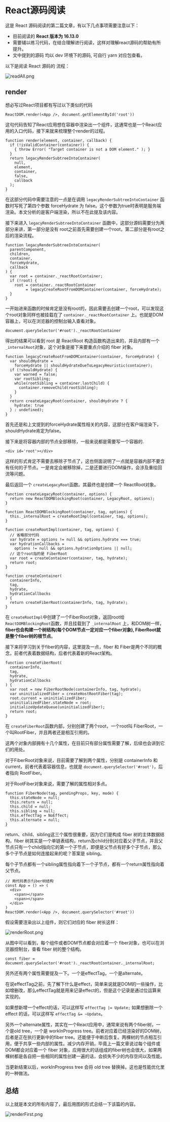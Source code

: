 # React源码阅读

这是 React 源码阅读的第二篇文章，有以下几点事项需要注意以下：

+ 目前阅读的 <b>React 版本为 16.13.0</b>
+ 需要辅以练习代码，在结合理解进行阅读，这样对理解react源码的帮助有所提升。
+ 文中提到的源码  均以 dev 环境下的源码, 可自行 yarn 对应包查看。

以下是阅读 React 源码的 流程：

![readAll.png](https://i.loli.net/2020/03/10/DPeKbUhVsEWGYOC.png)



## render

想必写过React项目都有写过以下类似的代码

```
ReactDOM.render(<App />, document.getElementById('root'))
```

这句代码告知了React应用想在容器中渲染出一个组件，这通常也是一个React应用的入口代码，接下来就来梳理整个render的过程。

```
function render(element, container, callback) {
  if (!isValidContainer(container)) {
    { throw Error( "Target container is not a DOM element." ); }
  }
  return legacyRenderSubtreeIntoContainer(
    null,
    element,
    container,
    false,
    callback
  );
}
```

在这部分代码中需要注意的一点是在调用 `legacyRenderSubtreeIntoContainer` 函数时写死了第四个参数 forceHydrate 为 false。这个参数为true时表明是服务端渲染。本文分析的是客户端渲染，所以不在此提及该内容。

接下来进入 `legacyRenderSubtreeIntoContainer` 函数中，这部分源码需要分为两部分来讲，第一部分是没有 root之前首先需要创建一个root，第二部分是有root之后的渲染流程。

```
function legacyRenderSubtreeIntoContainer(
  parentComponent,
  children,
  container,
  forceHydrate,
  callback
) {
  var root = container._reactRootContainer;
  if (!root) {
    root = container._reactRootContainer 
         = legacyCreateRootFromDOMContainer(container, forceHydrate);
  }
}
```

一开始进来函数的时候肯定是没有root的，因此需要去创建一个root，可以发现这个root对象同样也被挂载在了 `container._reactRootContainer` 上。也就是DOM容器上，可以在浏览器的控制台输入查看对象。

```
document.querySelector('#root')._reactRootContainer
```

得出的结果可以看到 root 是 ReactRoot 构造函数构造出来的，并且内部有一个 `_internalRoot`对象，这个对象是接下来要重点介绍的 fiber 对象。

```
function legacyCreateRootFromDOMContainer(container, forceHydrate) {
  var shouldHydrate = 
    forceHydrate || shouldHydrateDueToLegacyHeuristic(container);
  if (!shouldHydrate) {
    var warned = false;
    var rootSibling;
    while(rootSibling = container.lastChild) {
      container.removeChild(rootSibling);
    }
  }
  return createLegacyRoot(container, shouldHydrate ? {
    hydrate: true
  } : undefined);
}
```

首先还是和上文提到的forceHydrate属性相关的内容，这部分在客户端渲染下，shouldHydrate肯定为false。

接下来是将容器内部的节点全部移除，一般来说都是需要写一个容器的.

```
<div id='root'></div>
```

这样的形式肯定不需要去移除子节点了，这也侧面说明了一点就是容器内部不要含有任何的子节点。一是肯定会被移除掉，二是还要进行DOM操作，会涉及重绘回流等问题。

最后返回一个 `createLegacyRoot`函数。其最终也是创建一个 ReactRoot对象。

```
function createLegacyRoot(container, options) {
  return new ReactDOMBlockingRoot(container, LegacyRoot, options);
}

function ReactDOMBlockingRoot(container, tag, options) {
  this._internalRoot = createRootImpl(container, tag, options);
}

function createRootImpl(container, tag, options) {
  // 省略部分代码
  var hydrate = options != null && options.hydrate === true;
  var hydrationCallbacks = 
    options != null && options.hydrationOptions || null;
  // 这个root指的是 FiberRoot
  var root = createContainer(container, tag, hydrate);
  return root;
}

function createContainer(
  containerInfo,
  tag,
  hydrate,
  hydrationCallbacks
) {
  return createFiberRoot(containerInfo, tag, hydrate);
}
```

在 `createRootImpl`中创建了一个FiberRoot对象，返回root给`ReactDOMBlockingRoot`函数，并且挂载到了 `_internalRoot` 上，和DOM树一样， <b>fiber也会构建一个树结构(每个DOM节点一定对应一个fiber对象), FiberRoot就是整个fiber树的根节点</b>。

接下来将学习到关于fiber的内容，这里提及一点，fiber 和 Fiber是两个不同的概念，前者代表着数据结构，后者代表着新的React架构。

```
function createFiberRoot(
  containerInfo,
  tag,
  hydrate,
  hydrationCallbacks
) {
  var root = new FiberRootNode(containerInfo, tag, hydrate);
  var uninitializedFiber = createHostRootFiber(tag);
  root.current = uninitializedFiber;
  uninitializedFiber.stateNode = root;
  initializeUpdateQueue(uninitializedFiber);
  return root;
}
```

在 `createFiberRoot`函数内部，分别创建了两个root，一个root叫 FiberRoot，一个叫RootFiber，并且两者还是相互引用的。

这两个对象内部拥有十几个属性，在目前只有部分属性需要了解，后续也会讲到它们的用处。

对于FiberRoot对象来说，目前需要了解到两个属性，分别是 containerInfo 和 current，前者代表着容器信息，也就是 `document.querySelector('#root')`，后者指向 RootFiber。

对于RootFiber对象来说，需要了解的属性相对多点。

```
function FiberNode(tag, pendingProps, key, mode) {
  this.stateNode = null;
  this.return = null;
  this.child = null;
  this.sibling = null;
  this.effectTag = NoEffect;
  this.alternate = null;
}
```

return、child、sibling这三个属性很重要，因为它们是构成 fiber 树的主体数据结构，fiber 树其实是一个单链表结构，return及child分别对应着父子节点，并且父节点只有一个child指向它的第一个子节点，即便是父节点有好多个子节点，那么多个子节点是如何连接起来的呢？答案是 sibling。

每个子节点都有一个sibling属性指向着下一个子节点，都有一个return属性指向着父节点。

```
// 用代码表示fiber树结构
const App = () => (
  <div>
    <span></span>
    <span></span>
  </div>
)
ReactDOM.render(<App />, document.querySelector('#root'))
```

假设需要渲染出以上组件，则它们对应的 fiber 树长这样：

![renderRoot.png](https://i.loli.net/2020/03/05/FahIgVExksMzfYy.png)



从图中可以看到，每个组件或者DOM节点都会对应着一个 fiber对象，也可以在浏览器控制台，查看 fiber 树的整个结构。

```
const fiber = document.querySelector('#root')._reactRootContainer._internalRoot;
```

另外还有两个属性需要提及一下。一个是effectTag，一个是alternate。

在说effectTag之前，先了解下什么是effect，简单来说就是DOM的一些操作，比如增删改，那么effectTag就是用来记录effect的，但是这个记录是通过位运算来实现的。

如果想新增一个effect的话，可以这样写 `effectTag |= Update;` 如果想删除一个 effect 的话，可以这样写 `effectTag &= ~Update`。

另外一个alternate属性，其实在一个React应用中，通常来说有两个fiber树，一个是old tree，一个是 workInProgress tree。前者对应着已经渲染好的DOM树，后者是正在执行更新中的fiber tree。还能便于中断后恢复。两棵树的节点相互引用，便于共享一些内部的属性。减少内存开销，毕竟上一篇文章说过每个组件或DOM都会对应着一个 fiber 对象，应用很大的话组成的fiber树也会很大，如果两棵树都是各自把一些相同的属性创建一遍的话，会损失不少的内存空间以及性能。

当更新结束以后，workInProgress tree 会将 old tree 替换掉。这也是性能优化里的一种做法。



## 总结

以上就是本文的所有内容了，最后用图的形式总结一下该篇的内容。

![renderFirst.png](https://i.loli.net/2020/03/05/KZdoius5r2CyJax.png)


